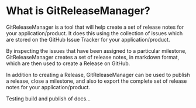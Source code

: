 # What is GitReleaseManager?

GitReleaseManager is a tool that will help create a set of release notes for
your application/product. It does this using the collection of issues which
are stored on the GitHub Issue Tracker for your application/product.

By inspecting the issues that have been assigned to a particular milestone,
GitReleaseManager creates a set of release notes, in markdown format, which are
then used to create a Release on GitHub.

In addition to creating a Release, GitReleaseManager can be used to publish a
release, close a milestone, and also to export the complete set of release notes
for your application/product.

Testing build and publish of docs...
